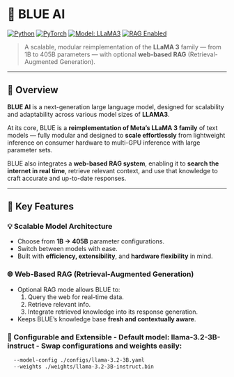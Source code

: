 # 🔷 BLUE AI

[![Python](https://img.shields.io/badge/Python-3.10+-blue.svg)](https://www.python.org/)
[![PyTorch](https://img.shields.io/badge/PyTorch-2.7.1%2Bcu128-orange.svg)](https://pytorch.org/)
[![Model: LLaMA3](https://img.shields.io/badge/Model-LLAMA3-informational.svg)](https://ai.meta.com/llama/)
[![RAG Enabled](https://img.shields.io/badge/RAG-Enabled-success.svg)](#retrieval-augmented-generation)

> A scalable, modular reimplementation of the **LLaMA 3** family — from 1B to 405B parameters — with optional **web-based RAG** (Retrieval-Augmented Generation).

---

## 🚀 Overview

**BLUE AI** is a next-generation large language model, designed for scalability and adaptability across various model sizes of **LLAMA3**.

At its core, BLUE is a **reimplementation of Meta’s LLaMA 3 family** of text models — fully modular and designed to **scale effortlessly** from lightweight inference on consumer hardware to multi-GPU inference with large parameter sets.

BLUE also integrates a **web-based RAG system**, enabling it to **search the internet in real time**, retrieve relevant context, and use that knowledge to craft accurate and up-to-date responses.

---

## 🧠 Key Features

### 💡 Scalable Model Architecture
- Choose from **1B → 405B** parameter configurations.
- Switch between models with ease.
- Built with **efficiency, extensibility**, and **hardware flexibility** in mind.

### 🌐 Web-Based RAG (Retrieval-Augmented Generation)
- Optional RAG mode allows BLUE to:
  1. Query the web for real-time data.  
  2. Retrieve relevant info.  
  3. Integrate retrieved knowledge into its response generation.
- Keeps BLUE’s knowledge base **fresh and contextually aware**.

### 🧩 Configurable and Extensible - Default model: llama-3.2-3B-instruct - Swap configurations and weights easily:
```bash
  --model-config ./configs/llama-3.2-3B.yaml
  --weights ./weights/llama-3.2-3B-instruct.bin
